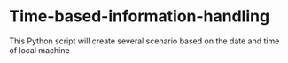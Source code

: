 # Time-based-information-handling
This Python script will create several scenario based on the date and time of local machine
